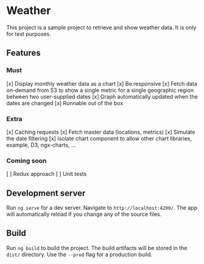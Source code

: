 # Weather

This project is a sample project to retrieve and show weather data. It is only for test purposes.

## Features
### Must
[x] Display monthly weather data as a chart
[x] Be responsive
[x] Fetch data on-demand from S3 to show a single metric for a single geographic region between two user-supplied dates
[x] Graph automatically updated when the dates are changed
[x] Runnable out of the box

### Extra
[x] Caching requests
[x] Fetch master data (locations, metrics)
[x] Simulate the date filtering
[x] Isolate chart component to allow other chart libraries, example, D3, ngx-charts, ...

### Coming soon
[ ] Redux approach
[ ] Unit tests


## Development server

Run `ng serve` for a dev server. Navigate to `http://localhost:4200/`. The app will automatically reload if you change any of the source files.

## Build

Run `ng build` to build the project. The build artifacts will be stored in the `dist/` directory. Use the `--prod` flag for a production build.
